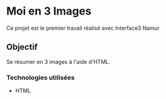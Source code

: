 # Moi en 3 Images
Ce projet est le premier travail réalisé avec Interface3 Namur

## Objectif
Se résumer en 3 images à l'aide d'HTML.

### Technologies utilisées
* HTML

